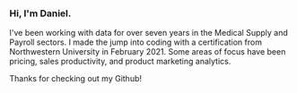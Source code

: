 ### Hi, I'm Daniel.

I've been working with data for over seven years in the Medical Supply and Payroll sectors. I made the jump into coding with a certification from Northwestern University in February 2021. Some areas of focus have been pricing, sales productivity, and product marketing analytics.

Thanks for checking out my Github! 

<!--
**dkuchan415/dkuchan415** is a ✨ _special_ ✨ repository because its `README.md` (this file) appears on your GitHub profile.

Here are some ideas to get you started:

- 🔭 I’m currently working on ...
- 🌱 I’m currently learning ...
- 👯 I’m looking to collaborate on ...
- 🤔 I’m looking for help with ...
- 💬 Ask me about ...
- 📫 How to reach me: ...
- 😄 Pronouns: ...
- ⚡ Fun fact: ...
-->
